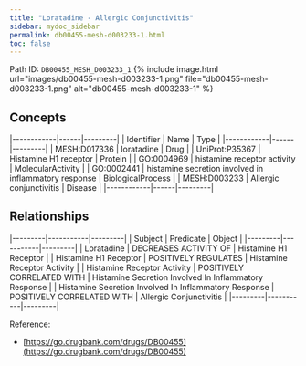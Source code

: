 ```yaml
---
title: "Loratadine - Allergic Conjunctivitis"
sidebar: mydoc_sidebar
permalink: db00455-mesh-d003233-1.html
toc: false 
---
```



Path ID: `DB00455_MESH_D003233_1`
{% include image.html url="images/db00455-mesh-d003233-1.png" file="db00455-mesh-d003233-1.png" alt="db00455-mesh-d003233-1" %}

## Concepts

|------------|------|---------|
| Identifier | Name | Type    |
|------------|------|---------|
| MESH:D017336 | loratadine | Drug |
| UniProt:P35367 | Histamine H1 receptor | Protein |
| GO:0004969 | histamine receptor activity | MolecularActivity |
| GO:0002441 | histamine secretion involved in inflammatory response | BiologicalProcess |
| MESH:D003233 | Allergic conjunctivitis | Disease |
|------------|------|---------|

## Relationships

|---------|-----------|---------|
| Subject | Predicate | Object  |
|---------|-----------|---------|
| Loratadine | DECREASES ACTIVITY OF | Histamine H1 Receptor |
| Histamine H1 Receptor | POSITIVELY REGULATES | Histamine Receptor Activity |
| Histamine Receptor Activity | POSITIVELY CORRELATED WITH | Histamine Secretion Involved In Inflammatory Response |
| Histamine Secretion Involved In Inflammatory Response | POSITIVELY CORRELATED WITH | Allergic Conjunctivitis |
|---------|-----------|---------|

Reference: 
  - [https://go.drugbank.com/drugs/DB00455](https://go.drugbank.com/drugs/DB00455)
